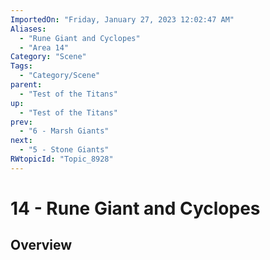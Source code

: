 ```yaml
---
ImportedOn: "Friday, January 27, 2023 12:02:47 AM"
Aliases:
  - "Rune Giant and Cyclopes"
  - "Area 14"
Category: "Scene"
Tags:
  - "Category/Scene"
parent:
  - "Test of the Titans"
up:
  - "Test of the Titans"
prev:
  - "6 - Marsh Giants"
next:
  - "5 - Stone Giants"
RWtopicId: "Topic_8928"
---
```

# 14 - Rune Giant and Cyclopes
## Overview
